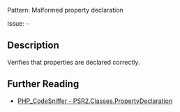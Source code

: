 Pattern: Malformed property declaration

Issue: -

## Description

Verifies that properties are declared correctly.

## Further Reading

* [PHP_CodeSniffer - PSR2.Classes.PropertyDeclaration](https://github.com/squizlabs/PHP_CodeSniffer/blob/master/src/Standards/PSR2/Sniffs/Classes/PropertyDeclarationSniff.php)